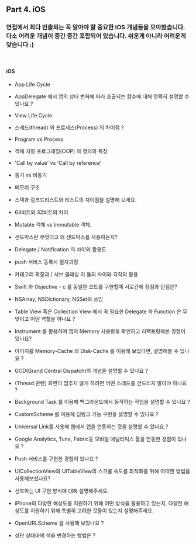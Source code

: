 ## Part 4. iOS
### 면접에서 최다 빈출되는 꼭 알아야 할 중요한 iOS 개념들을 모아봤습니다.  <br> 다소 어려운 개념이 중간 중간 포함되어 있습니다. 쉬운게 아니라 어려운게 맞습니다 :)

<br>

#### iOS 

* App Life Cycle

* AppDelegate 에서 앱의 상태 변화에 따라 호출되는 함수에 대해 명확히 설명할 수 있나요 ?

* View Life Cycle

* 스레드(thread) 와 프로세스(Process) 의 차이점 ?

* Program vs Process

* 객체 지향 프로그래밍(OOP) 의 정의와 특징

* 'Call by value' vs 'Call by reference'

* 동기 vs 비동기

* 메모리 구조

* 스택과 링크드리스트와 리스트의 차이점을 설명해 보세요.

* 64비트와 32비트의 차이

* Mutable 객체 vs Immutable 객체. 

* 샌드박스란 무엇이고 왜 샌드박스를 사용하는지?

* Delegate / Notification 의 차이와 활용도

* push 서비스 등록시 절차과정

* 카테고리 확장과 / 서브 클래싱 이 둘의 차이와 각각의 활용

* Swift 와 Objective - c 를 동일한 코드를 구현할때 서로간에 장점과 단점은?

* NSArray, NSDictionary, NSSet의 쓰임

* Table View 혹은 Collection View 에서 꼭 필요한 Delegate 와 Function 은 무엇이고 어떤 역할을 하나요 ?

* Instrument 를 활용하여 앱의 Memory 사용량을 확인하고 리팩토링해본 경험이 있나요?

* 이미지를 Memory-Cache 와 Disk-Cache 를 이용해 보았다면, 설명해볼 수 있나요 ?

* GCD(Grand Central Dispatch)의 개념을 설명할 수 있나요 ?

* (Thread 관련) 화면이 멈추지 않게 하려면 어떤 스레드를 건드리지 말아야 하나요 ? 

* Background Task 를 이용해 백그라운드에서 동작하는 작업을 설명할 수 있나요 ?

* CustomScheme 를 이용해 딥링크 기능 구현을 설명할 수 있나요 ?

* Universal Link를 사용해 웹에서 앱을 연동하는 것을 설명할 수 있나요 ?

* Google Analytics, Tune, Fabric등 모바일 애널리틱스 툴을 연동한 경험이 있나요 ?

* Push 서비스를 구현한 경험이 있나요 ?

* UICollectionView와 UITableView의 스크롤 속도를 최적화를 위해 어떠한 방법을 사용해보셨나요? 

* 선호하는 UI 구현 방식에 대해 설명해주세요.

* iPhone의 다양한 해상도를 지원하기 위해 어떤 방식을 활용하고 있는지, 다양한 해상도를 지원하기 위해 특별히 고려한 것들이 있는지 설명해주세요.

* OpenURLScheme 을 사용해 보았나요 ?

* 상단 상태바의 색을 변경하는 방법은 ?


<br>

